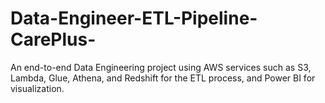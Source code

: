 # Data-Engineer-ETL-Pipeline-CarePlus-
An end-to-end Data Engineering project using AWS services such as S3, Lambda, Glue, Athena, and Redshift for the ETL process, and Power BI for visualization.
